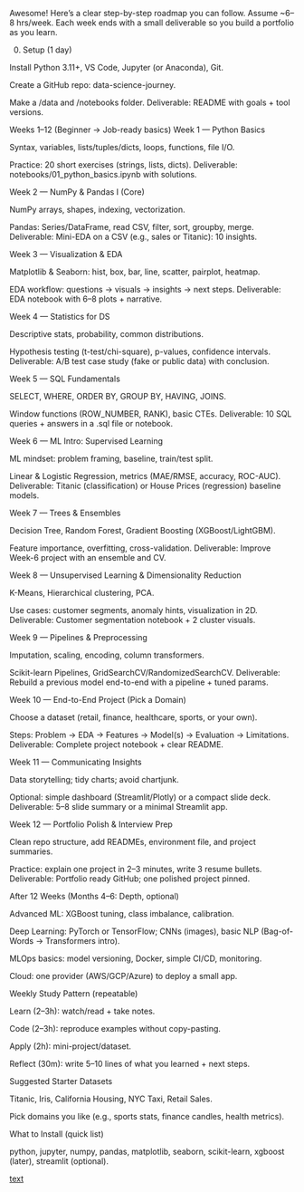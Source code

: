 Awesome! Here’s a clear step-by-step roadmap you can follow. Assume ~6–8 hrs/week. Each week ends with a small deliverable so you build a portfolio as you learn.

0) Setup (1 day)

Install Python 3.11+, VS Code, Jupyter (or Anaconda), Git.

Create a GitHub repo: data-science-journey.

Make a /data and /notebooks folder.
Deliverable: README with goals + tool versions.

Weeks 1–12 (Beginner → Job-ready basics)
Week 1 — Python Basics

Syntax, variables, lists/tuples/dicts, loops, functions, file I/O.

Practice: 20 short exercises (strings, lists, dicts).
Deliverable: notebooks/01_python_basics.ipynb with solutions.

Week 2 — NumPy & Pandas I (Core)

NumPy arrays, shapes, indexing, vectorization.

Pandas: Series/DataFrame, read CSV, filter, sort, groupby, merge.
Deliverable: Mini-EDA on a CSV (e.g., sales or Titanic): 10 insights.

Week 3 — Visualization & EDA

Matplotlib & Seaborn: hist, box, bar, line, scatter, pairplot, heatmap.

EDA workflow: questions → visuals → insights → next steps.
Deliverable: EDA notebook with 6–8 plots + narrative.

Week 4 — Statistics for DS

Descriptive stats, probability, common distributions.

Hypothesis testing (t-test/chi-square), p-values, confidence intervals.
Deliverable: A/B test case study (fake or public data) with conclusion.

Week 5 — SQL Fundamentals

SELECT, WHERE, ORDER BY, GROUP BY, HAVING, JOINS.

Window functions (ROW_NUMBER, RANK), basic CTEs.
Deliverable: 10 SQL queries + answers in a .sql file or notebook.

Week 6 — ML Intro: Supervised Learning

ML mindset: problem framing, baseline, train/test split.

Linear & Logistic Regression, metrics (MAE/RMSE, accuracy, ROC-AUC).
Deliverable: Titanic (classification) or House Prices (regression) baseline models.

Week 7 — Trees & Ensembles

Decision Tree, Random Forest, Gradient Boosting (XGBoost/LightGBM).

Feature importance, overfitting, cross-validation.
Deliverable: Improve Week-6 project with an ensemble and CV.

Week 8 — Unsupervised Learning & Dimensionality Reduction

K-Means, Hierarchical clustering, PCA.

Use cases: customer segments, anomaly hints, visualization in 2D.
Deliverable: Customer segmentation notebook + 2 cluster visuals.

Week 9 — Pipelines & Preprocessing

Imputation, scaling, encoding, column transformers.

Scikit-learn Pipelines, GridSearchCV/RandomizedSearchCV.
Deliverable: Rebuild a previous model end-to-end with a pipeline + tuned params.

Week 10 — End-to-End Project (Pick a Domain)

Choose a dataset (retail, finance, healthcare, sports, or your own).

Steps: Problem → EDA → Features → Model(s) → Evaluation → Limitations.
Deliverable: Complete project notebook + clear README.

Week 11 — Communicating Insights

Data storytelling; tidy charts; avoid chartjunk.

Optional: simple dashboard (Streamlit/Plotly) or a compact slide deck.
Deliverable: 5–8 slide summary or a minimal Streamlit app.

Week 12 — Portfolio Polish & Interview Prep

Clean repo structure, add READMEs, environment file, and project summaries.

Practice: explain one project in 2–3 minutes, write 3 resume bullets.
Deliverable: Portfolio ready GitHub; one polished project pinned.

After 12 Weeks (Months 4–6: Depth, optional)

Advanced ML: XGBoost tuning, class imbalance, calibration.

Deep Learning: PyTorch or TensorFlow; CNNs (images), basic NLP (Bag-of-Words → Transformers intro).

MLOps basics: model versioning, Docker, simple CI/CD, monitoring.

Cloud: one provider (AWS/GCP/Azure) to deploy a small app.

Weekly Study Pattern (repeatable)

Learn (2–3h): watch/read + take notes.

Code (2–3h): reproduce examples without copy-pasting.

Apply (2h): mini-project/dataset.

Reflect (30m): write 5–10 lines of what you learned + next steps.

Suggested Starter Datasets

Titanic, Iris, California Housing, NYC Taxi, Retail Sales.

Pick domains you like (e.g., sports stats, finance candles, health metrics).

What to Install (quick list)

python, jupyter, numpy, pandas, matplotlib, seaborn, scikit-learn, xgboost (later), streamlit (optional).

[text](https://chatgpt.com/c/68b298b8-05c0-8332-a613-9dfc8cb80100#:~:text=Awesome!%20Here%E2%80%99s%20a,for%20each%20deliverable.)